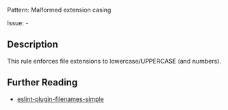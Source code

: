 Pattern: Malformed extension casing

Issue: -

## Description

This rule enforces file extensions to lowercase/UPPERCASE (and numbers).

## Further Reading

* [eslint-plugin-filenames-simple](https://github.com/epaew/eslint-plugin-filenames-simple/blob/master/docs/rules/extname.md)